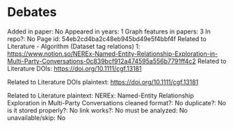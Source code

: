 # Debates

Added in paper: No
Appeared in years: 1
Graph features in papers: 3
In repo?: No
Page id: 54eb2cd4ba2c48eb945bd49e5f4bbf4f
Related to Literature - Algorithm (Dataset tag relations) 1: https://www.notion.so/NEREx-Named-Entity-Relationship-Exploration-in-Multi-Party-Conversations-0c839bcf912a474595a556b7791ff4c2
Related to Literature DOIs: https://doi.org/10.1111/cgf.13181

Related to Literature DOIs plaintext: https://doi.org/10.1111/cgf.13181

Related to Literature plaintext: NEREx: Named-Entity Relationship Exploration in Multi-Party Conversations
cleaned format?: No
duplicate?: No
is it stored properly?: No
link works?: No
must be analyzed: No
unavailable/skip: No